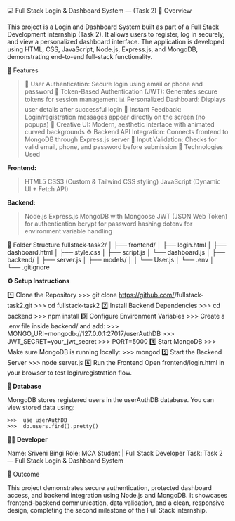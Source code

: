 💻 Full Stack Login & Dashboard System — (Task 2)
📘 Overview

This project is a Login and Dashboard System built as part of a Full Stack Development internship (Task 2).
It allows users to register, log in securely, and view a personalized dashboard interface.
The application is developed using HTML, CSS, JavaScript, Node.js, Express.js, and MongoDB, demonstrating end-to-end full-stack functionality.

🚀 Features

> 🔐 User Authentication: Secure login using email or phone and password
> 🧾 Token-Based Authentication (JWT): Generates secure tokens for session management
> 📊 Personalized Dashboard: Displays user details after successful login
> 💬 Instant Feedback: Login/registration messages appear directly on the screen (no popups)
> 🎨 Creative UI: Modern, aesthetic interface with animated curved backgrounds
> ⚙️ Backend API Integration: Connects frontend to MongoDB through Express.js server
> 🧠 Input Validation: Checks for valid email, phone, and password before submission
> 🧰 Technologies Used

**Frontend:**
> HTML5
> CSS3 (Custom & Tailwind CSS styling)
> JavaScript (Dynamic UI + Fetch API)

**Backend:**
> Node.js
> Express.js
>MongoDB with Mongoose
> JWT (JSON Web Token) for authentication
> bcrypt for password hashing
> dotenv for environment variable handling

📁 Folder Structure
fullstack-task2/
│
├── frontend/
│   ├── login.html
│   ├── dashboard.html
│   ├── style.css
│   ├── script.js
│   └── dashboard.js
│
├── backend/
│   ├── server.js
│   ├── models/
│   │   └── User.js
│   └── .env
│
└── .gitignore

**⚙️ Setup Instructions**

1️⃣ Clone the Repository
           >>> git clone https://github.com/<your-username>/fullstack-task2.git
           >>> cd fullstack-task2
2️⃣ Install Backend Dependencies
           >>> cd backend
           >>> npm install
3️⃣ Configure Environment Variables
           >>> Create a .env file inside backend/ and add:
           >>> MONGO_URI=mongodb://127.0.0.1:27017/userAuthDB
           >>> JWT_SECRET=your_jwt_secret
           >>> PORT=5000
4️⃣ Start MongoDB
           >>> Make sure MongoDB is running locally:
           >>> mongod
5️⃣ Start the Backend Server
           >>> node server.js
6️⃣ Run the Frontend
          Open frontend/login.html in your browser to test login/registration flow.

**🧾 Database**

MongoDB stores registered users in the userAuthDB database.
You can view stored data using:

    >>>  use userAuthDB
    >>>  db.users.find().pretty()

**🧑‍💻 Developer**

Name: Sriveni Bingi
Role: MCA Student | Full Stack Developer
Task: Task 2 — Full Stack Login & Dashboard System

🏁 Outcome

This project demonstrates secure authentication, protected dashboard access, and backend integration using Node.js and MongoDB.
It showcases frontend–backend communication, data validation, and a clean, responsive design, completing the second milestone of the Full Stack internship.
